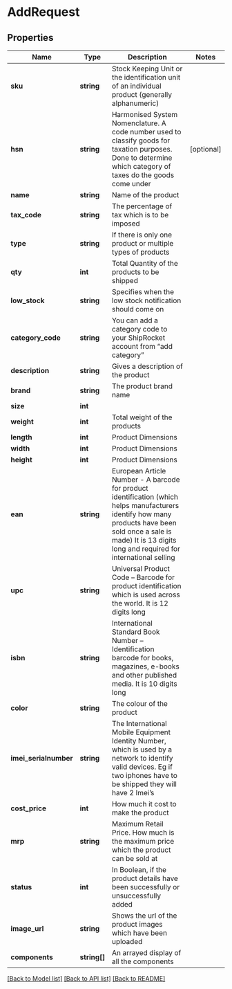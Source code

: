 # AddRequest

## Properties
Name | Type | Description | Notes
------------ | ------------- | ------------- | -------------
**sku** | **string** | Stock Keeping Unit or the identification unit of an individual product (generally alphanumeric) | 
**hsn** | **string** | Harmonised System Nomenclature. A code number used to classify goods for taxation purposes. Done to determine which category of taxes do the goods come under | [optional] 
**name** | **string** | Name of the product | 
**tax_code** | **string** | The percentage of tax which is to be imposed | 
**type** | **string** | If there is only one product or multiple types of products | 
**qty** | **int** | Total Quantity of the products to be shipped | 
**low_stock** | **string** | Specifies when the low stock notification should come on | 
**category_code** | **string** | You can add a category code to your ShipRocket account from “add category” | 
**description** | **string** | Gives a description of the product | 
**brand** | **string** | The product brand name | 
**size** | **int** |  | 
**weight** | **int** | Total weight of the products | 
**length** | **int** | Product Dimensions | 
**width** | **int** | Product Dimensions | 
**height** | **int** | Product Dimensions | 
**ean** | **string** | European Article Number - A barcode for product identification (which helps manufacturers identify how many products have been sold once a sale is made) It is 13 digits long and required for international selling | 
**upc** | **string** | Universal Product Code – Barcode for product identification which is used across the world. It is 12 digits long | 
**isbn** | **string** | International Standard Book Number – Identification barcode for books, magazines, e-books and other published media. It is 10 digits long | 
**color** | **string** | The colour of the product | 
**imei_serialnumber** | **string** | The International Mobile Equipment Identity Number, which is used by  a network to identify valid devices. Eg if two iphones have to be shipped they will have 2 Imei’s | 
**cost_price** | **int** | How much it cost to make the product | 
**mrp** | **string** | Maximum Retail Price. How much is the maximum price which the product can be sold at | 
**status** | **int** | In Boolean, if the product details have been successfully or unsuccessfully added | 
**image_url** | **string** | Shows the url of the product images which have been uploaded | 
**components** | **string[]** | An arrayed display of all the components | 

[[Back to Model list]](../README.md#documentation-for-models) [[Back to API list]](../README.md#documentation-for-api-endpoints) [[Back to README]](../README.md)


